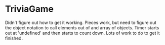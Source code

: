 # TriviaGame

Didn't figure out how to get it working. Pieces work, but need to figure out the object notation to call elements out of and array of objects. Timer starts out at 'undefined' and then starts to count down. Lots of work to do to get it finished.

